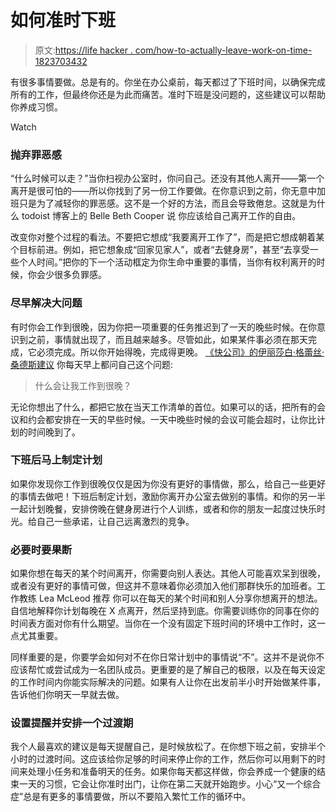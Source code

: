 # 如何准时下班

> 原文:[https://life hacker . com/how-to-actually-leave-work-on-time-1823703432](https://lifehacker.com/how-to-actually-leave-work-on-time-1823703432)

有很多事情要做。总是有的。你坐在办公桌前，每天都过了下班时间，以确保完成所有的工作，但最终你还是为此而痛苦。准时下班是没问题的，这些建议可以帮助你养成习惯。

Watch

### 抛弃罪恶感

“什么时候可以走？”当你扫视办公室时，你问自己。还没有其他人离开——第一个离开是很可怕的——所以你找到了另一份工作要做。在你意识到之前，你无意中加班只是为了减轻你的罪恶感。这不是一个好的方法，而且会导致倦怠。这就是为什么 todoist 博客上的 Belle Beth Cooper 说 你应该给自己离开工作的自由。

改变你对整个过程的看法。不要把它想成“我要离开工作了”，而是把它想成朝着某个目标前进。例如，把它想象成“回家见家人”，或者“去健身房”，甚至“去享受一些个人时间。”把你的下一个活动框定为你生命中重要的事情，当你有权利离开的时候，你会少很多负罪感。

### 尽早解决大问题

有时你会工作到很晚，因为你把一项重要的任务推迟到了一天的晚些时候。在你意识到之前，事情就出现了，而且越来越多。尽管如此，如果某件事必须在那天完成，它必须完成。所以你开始得晚，完成得更晚。 [《快公司》的伊丽莎白·格蕾丝·桑德斯建议](https://www.fastcompany.com/40535435/stop-staying-late-at-work-by-doing-these-3-things) 你每天早上都问自己这个问题:

> 什么会让我工作到很晚？

无论你想出了什么，都把它放在当天工作清单的首位。如果可以的话，把所有的会议和约会都安排在一天的早些时候。一天中晚些时候的会议可能会超时，让你比计划的时间晚到了。

### 下班后马上制定计划

如果你发现你工作到很晚仅仅是因为你没有更好的事情做，那么，给自己一些更好的事情去做吧！下班后制定计划，激励你离开办公室去做别的事情。和你的另一半一起计划晚餐，安排傍晚在健身房进行个人训练，或者和你的朋友一起度过快乐时光。给自己一些承诺，让自己远离激烈的竞争。

### 必要时要果断

如果你想在每天的某个时间离开，你需要向别人表达。其他人可能喜欢呆到很晚，或者没有更好的事情可做，但这并不意味着你必须加入他们那群快乐的加班者。工作教练 Lea McLeod 推荐 你可以在每天的某个时间和别人分享你想离开的想法。自信地解释你计划每晚在 X 点离开，然后坚持到底。你需要训练你的同事在你的时间表方面对你有什么期望。当你在一个没有固定下班时间的环境中工作时，这一点尤其重要。

同样重要的是，你要学会如何对不在你日常计划中的事情说“不”。这并不是说你不应该帮忙或尝试成为一名团队成员。更重要的是了解自己的极限，以及在每天设定的工作时间内你能实际解决的问题。如果有人让你在出发前半小时开始做某件事，告诉他们你明天一早就去做。

### 设置提醒并安排一个过渡期

我个人最喜欢的建议是每天提醒自己，是时候放松了。在你想下班之前，安排半个小时的过渡时间。这应该给你足够的时间来停止你的工作，然后你可以用剩下的时间来处理小任务和准备明天的任务。如果你每天都这样做，你会养成一个健康的结束一天的习惯，它会让你准时出门，让你在第二天就开始跑步。小心“又一个综合症”总是有更多的事情要做，所以不要陷入繁忙工作的循环中。